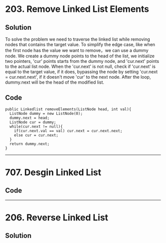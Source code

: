 # 203. Remove Linked List Elements
## Solution
To solve the problem we need to traverse the linked list while removing nodes that contains the target value. To simplify the edge case, like when the first node has the value we want to remove，we can use a dummy node. We create a dummy node points to the head of the list, we initialize two pointers, 'cur' points starts from the dummy node, and 'cur.next' points to the actual list node. When the 'cur.next' is not null, check if 'cur.next' is equal to the target value, if it does, bypassing the node by setting 'cur.next = cur.next.next', if it doesn't move 'cur' to the next node. After the loop, dummy.next will be the head of the modified list.

## Code
```
public Linkedlist removeElements(ListNode head, int val){
  ListNode dummy = new ListNode(0);
  dummy.next = head;
  ListNode cur = dummy;
  while(cur.next != null){
    if(cur.next.val == val) cur.next = cur.next.next;
    else cur = cur.next;
  }
  return dummy.next;
}
```

----------

# 707. Desgin Linked List
## Code

---------

# 206. Reverse Linked List
## Solution


